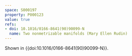 ```yaml
---
space: S000197
property: P000123
value: true
refs:
- doi: 10.1016/0166-8641(90)90099-N
  name: Two nonmetrizable manifolds (Mary Ellen Rudin)
---
```


Shown in {{doi:10.1016/0166-8641(90)90099-N}}.
